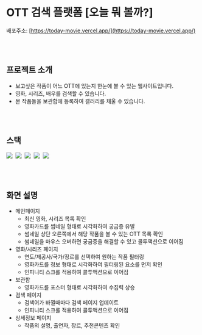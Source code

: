 # OTT 검색 플랫폼 [오늘 뭐 볼까?]

배포주소: [https://today-movie.vercel.app/](https://today-movie.vercel.app/)

<br/>
<br/>

## 프로젝트 소개

- 보고싶은 작품이 어느 OTT에 있는지 한눈에 볼 수 있는 웹사이트입니다.
- 영화, 시리즈, 배우를 검색할 수 있습니다.
- 본 작품들을 보관함에 등록하여 갤러리를 채울 수 있습니다.

<br/>
<br/>

## 스택

<img src="https://img.shields.io/badge/React-61DAFB?logo=react&logoColor=white"/>&nbsp;
<img src="https://img.shields.io/badge/Next.js-000000?logo=nextdotjs&logoColor=white"/>&nbsp;
<img src="https://img.shields.io/badge/Vercel-000000?logo=vercel&logoColor=white"/>&nbsp;
<img src="https://img.shields.io/badge/NextUI-000000?logo=nextui&logoColor=white"/>&nbsp;
<img src="https://img.shields.io/badge/Tailwind CSS-06B6D4?logo=tailwindcss&logoColor=white"/>&nbsp;

<br/>
<br/>

## 화면 설명
  - 메인페이지
    - 최신 영화, 시리즈 목록 확인
    - 영화카드를 썸네일 형태로 시각화하여 궁금증 유발
    - 썸네일 상단 오른쪽에서 해당 작품을 볼 수 있는 OTT 목록 확인
    - 썸네일을 마우스 오버하면 궁금증을 해결할 수 있고 콜투액션으로 이어짐
  - 영화/시리즈 페이지
    - 연도/제공사/국가/장르를 선택하여 원하는 작품 필터링
    - 영화카드를 정보 형태로 시각화하여 필터링된 요소를 먼저 확인
    - 인피니티 스크롤 적용하여 콜투액션으로 이어짐
  - 보관함
    - 영화카드를 포스터 형태로 시각화하여 수집력 상승 
  - 검색 페이지
    - 검색어가 바뀔때마다 검색 페이지 업데이트
    - 인피니티 스크롤 적용하여 콜투액션으로 이어짐
  - 상세정보 페이지
    - 작품의 설명, 출연자, 장르, 추천콘텐츠 확인
